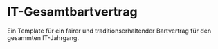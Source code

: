 # IT-Gesamtbartvertrag

Ein Template für ein fairer und traditionserhaltender Bartvertrag für den gesammten IT-Jahrgang. 